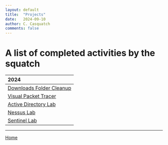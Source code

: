 ```yaml
---
layout: default
title:  "Projects"
date:   2024-09-10
author: C. Casquatch
comments: false
---
```


# A list of completed activities by the squatch

| 2024              |
|:------------------|
| [Downloads Folder Cleanup](_posts/Projects/Python/2024-03-01-Download-file-cleanup.md) |
| [Visual Packet Tracer](_posts/Projects/Python/2024-03-05-Visual-Packet_tracer.md) |
| [Active Directory Lab](Projects/ActiveDirectoryLab.md) |
| [Nessus Lab](Projects/NessusLab.md) |
| [Sentinel Lab](Projects/SentinelSIEMLab.md) |

* * *
[Home](./index.md)
